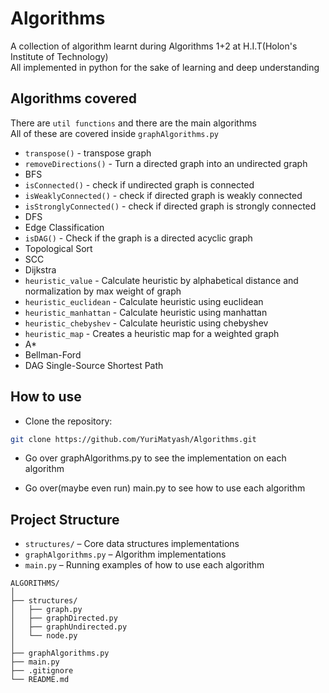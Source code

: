 # Algorithms
A collection of algorithm learnt during Algorithms 1+2 at H.I.T(Holon's Institute of Technology)<br>
All implemented in python for the sake of learning and deep understanding

## Algorithms covered

There are `util functions` and there are the main algorithms<br>
All of these are covered inside `graphAlgorithms.py`

- `transpose()`                 - transpose graph
- `removeDirections()`          - Turn a directed graph into an undirected graph
- BFS
- `isConnected()`               - check if undirected graph is connected
- `isWeaklyConnected()`         - check if directed graph is weakly connected
- `isStronglyConnected()`       - check if directed graph is strongly connected
- DFS
- Edge Classification
- `isDAG()`                     - Check if the graph is a directed acyclic graph
- Topological Sort
- SCC
- Dijkstra
- `heuristic_value`             - Calculate heuristic by alphabetical distance and normalization by max weight of graph
- `heuristic_euclidean`         - Calculate heuristic using euclidean
- `heuristic_manhattan`         - Calculate heuristic using manhattan
- `heuristic_chebyshev`         - Calculate heuristic using chebyshev
- `heuristic_map`               - Creates a heuristic map for a weighted graph
- A*
- Bellman-Ford
- DAG Single-Source Shortest Path
## How to use

- Clone the repository:
```bash
git clone https://github.com/YuriMatyash/Algorithms.git
```

- Go over graphAlgorithms.py to see the implementation on each algorithm

- Go over(maybe even run) main.py to see how to use each algorithm

## Project Structure

- `structures/` – Core data structures implementations
- `graphAlgorithms.py` – Algorithm implementations
- `main.py` – Running examples of how to use each algorithm

```plaintext
ALGORITHMS/
│
├── structures/
│   ├── graph.py
│   ├── graphDirected.py
│   ├── graphUndirected.py
│   └── node.py
│
├── graphAlgorithms.py
├── main.py
├── .gitignore
└── README.md
```
